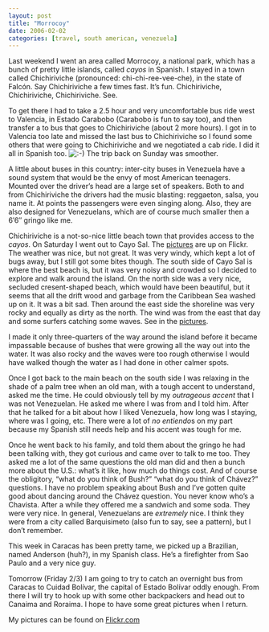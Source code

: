 ```yaml
---
layout: post
title: "Morrocoy"
date: 2006-02-02
categories: [travel, south american, venezuela]
---
```

Last weekend I went an area called Morrocoy, a national park, which has a bunch of pretty little islands, called *cayos* in Spanish. I stayed in a town called Chichiriviche (pronounced: chi-chi-ree-vee-che), in the state of Falcón. Say Chichiriviche a few times fast. It’s fun. Chichiriviche, Chichiriviche, Chichiriviche. See.

To get there I had to take a 2.5 hour and very uncomfortable bus ride west to Valencia, in Estado Carabobo (Carabobo is fun to say too), and then transfer a to bus that goes to Chichiriviche (about 2 more hours). I got in to Valencia too late and missed the last bus to Chichiriviche so I found some others that were going to Chichiriviche and we negotiated a cab ride. I did it all in Spanish too. ![:-)][1] The trip back on Sunday was smoother.

A little about buses in this country: inter-city buses in Venezuela have a sound system that would be the envy of most American teenagers. Mounted over the driver’s head are a large set of speakers. Both to and from Chichiriviche the drivers had the music blasting: reggaeton, salsa, you name it. At points the passengers were even singing along. Also, they are also designed for Venezuelans, which are of course much smaller then a 6′6″ gringo like me.

Chichiriviche is a not-so-nice little beach town that provides access to the *cayos*. On Saturday I went out to Cayo Sal. The [pictures][2] are up on Flickr. The weather was nice, but not great. It was very windy, which kept a lot of bugs away, but I still got some bites though. The south side of Cayo Sal is where the best beach is, but it was very noisy and crowded so I decided to explore and walk around the island. On the north side was a very nice, secluded cresent-shaped beach, which would have been beautiful, but it seems that all the drift wood and garbage from the Caribbean Sea washed up on it. It was a bit sad. Then around the east side the shoreline was very rocky and equally as dirty as the north. The wind was from the east that day and some surfers catching some waves. See in the [pictures][2].

I made it only three-quarters of the way around the island before it became impassable because of bushes that were growing all the way out into the water. It was also rocky and the waves were too rough otherwise I would have walked though the water as I had done in other calmer spots.

Once I got back to the main beach on the south side I was relaxing in the shade of a palm tree when an old man, with a tough accent to understand, asked me the time. He could obviously tell by my *outrageous accent* that I was not Venezuelan. He asked me where I was from and I told him. After that he talked for a bit about how I liked Venezuela, how long was I staying, where was I going, etc. There were a lot of *no entiendo*s on my part because my Spanish still needs help and his accent was tough for me.

Once he went back to his family, and told them about the gringo he had been talking with, they got curious and came over to talk to me too. They asked me a lot of the same questions the old man did and then a bunch more about the U.S.: what’s it like, how much do things cost. And of course the obligitory, “what do you think of Bush?” “what do you think of Chávez?” questions. I have no problem speaking about Bush and I’ve gotten quite good about dancing around the Chávez question. You never know who’s a Chavista. After a while they offered me a sandwich and some soda. They were very nice. In general, Venezuelans are *extremely* nice. I think they were from a city called Barquisimeto (also fun to say, see a pattern), but I don’t remember.

This week in Caracas has been pretty tame, we picked up a Brazilian, named Anderson (huh?), in my Spanish class. He’s a firefighter from Sao Paulo and a very nice guy.

Tomorrow (Friday 2/3) I am going to try to catch an overnight bus from Caracas to Cuidad Bolívar, the capital of Estado Bolívar oddly enough. From there I will try to hook up with some other backpackers and head out to Canaima and Roraima. I hope to have some great pictures when I return.

My pictures can be found on [Flickr.com][2]

[1]: http://toddsiegel.com/wp-includes/images/smilies/icon_smile.gif
[2]: http://www.flickr.com/photos/toddsiegel/
